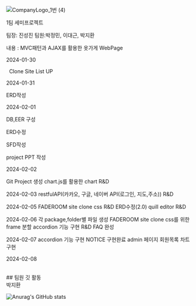 
![CompanyLogo_1번 (4)](https://github.com/zlzlwn/Team1_project/assets/83982135/e10b44d6-fe51-48ab-afe7-cb36be84182d)


1팀 세미프로젝트

팀장: 진성진 팀원:박정민, 이대근, 박지환

내용 : MVC패턴과 AJAX를 활용한 옷가게 WebPage

2024-01-30<h>

&nbsp; Clone Site List UP 

2024-01-31

ERD작성

2024-02-01

  DB,EER 구성

  ERD수정

  SFD작성

  project PPT 작성

2024-02-02

 Git Project 생성
 chart.js를 활용한 chart R&D

2024-02-03
restfulAPI(카카오, 구글, 네이버 API(로그인, 지도,주소)) R&D
 

2024-02-05
FADEROOM site clone css R&D
ERD수정(2.0)
quill editor R&D
 


2024-02-06
각 package,folder별 파일 생성
FADEROOM site clone css를 위한 frame 분할
accordion 기능 구현 R&D 
FAQ 완성

2024-02-07
accordion 기능 구현
NOTICE 구현완료
admin 페이지 회원목록 차트 구현 

2024-02-08



<br>
## 팀원 깃 활동
<br>
박지환<br>

![Anurag's GitHub stats](https://github-readme-stats.vercel.app/api?username=zlzlwn&show_icons=true&theme=radical)
<br>




